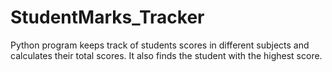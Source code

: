 # StudentMarks_Tracker
Python program keeps track of students scores in different subjects and calculates their total scores. 
It also finds the student with the highest score.
